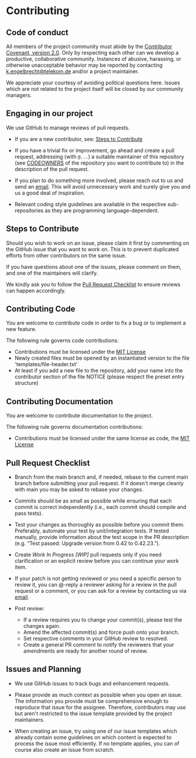 # Contributing

## Code of conduct

All members of the project community must abide by the [Contributor Covenant, version 2.0](CODE_OF_CONDUCT.md).
Only by respecting each other can we develop a productive, collaborative community.
Instances of abusive, harassing, or otherwise unacceptable behavior may be reported by contacting [k.engelbrecht@telekom.de](mailto:k.engelbrecht@telekom.de) and/or a project maintainer.

We appreciate your courtesy of avoiding political questions here. Issues which are not related to the project itself will be closed by our community managers.

## Engaging in our project

We use GitHub to manage reviews of pull requests.

- If you are a new contributor, see: [Steps to Contribute](#steps-to-contribute)

- If you have a trivial fix or improvement, go ahead and create a pull request, addressing (with `@...`) a suitable maintainer of this repository (see [CODEOWNERS](CODEOWNERS) of the  repository you want to contribute to) in the description of the pull request.

- If you plan to do something more involved, please reach out to us and send an [email](mailto:k.engelbrecht@telekom.de). This will avoid unnecessary work and surely give you and us a good deal of inspiration.

- Relevant coding style guidelines are available in the respective sub-repositories as they are programming language-dependent.

## Steps to Contribute

Should you wish to work on an issue, please claim it first by commenting on the GitHub issue that you want to work on. This is to prevent duplicated efforts from other contributors on the same issue.

If you have questions about one of the issues, please comment on them, and one of the maintainers will clarify.

We kindly ask you to follow the [Pull Request Checklist](#Pull-Request-Checklist) to ensure reviews can happen accordingly.

## Contributing Code

You are welcome to contribute code in order to fix a bug or to implement a new feature.

The following rule governs code contributions:

- Contributions must be licensed under the [MIT License](LICENSE)
- Newly created files must be opened by an instantiated version to the file 'templates/file-header.txt'
- At least if you add a new file to the repository, add your name into the contributor section of the file NOTICE (please respect the preset entry structure)

## Contributing Documentation

You are welcome to contribute documentation to the project.

The following rule governs documentation contributions:

- Contributions must be licensed under the same license as code, the [MIT License](LICENSE)

## Pull Request Checklist

- Branch from the main branch and, if needed, rebase to the current main branch before submitting your pull request. If it doesn't merge cleanly with main you may be asked to rebase your changes.

- Commits should be as small as possible while ensuring that each commit is correct independently (i.e., each commit should compile and pass tests).

- Test your changes as thoroughly as possible before you commit them. Preferably, automate your test by unit/integration tests. If tested manually, provide information about the test scope in the PR description (e.g. “Test passed: Upgrade version from 0.42 to 0.42.23.”).

- Create _Work In Progress \[WIP\]_ pull requests only if you need clarification or an explicit review before you can continue your work item.

- If your patch is not getting reviewed or you need a specific person to review it, you can @-reply a reviewer asking for a review in the pull request or a comment, or you can ask for a review by contacting us via [email](mailto:k.engelbrecht@telekom.de).

- Post review:

  - If a review requires you to change your commit(s), please test the changes again.
  - Amend the affected commit(s) and force push onto your branch.
  - Set respective comments in your GitHub review to resolved.
  - Create a general PR comment to notify the reviewers that your amendments are ready for another round of review.

## Issues and Planning

- We use GitHub issues to track bugs and enhancement requests.

- Please provide as much context as possible when you open an issue. The information you provide must be comprehensive enough to reproduce that issue for the assignee. Therefore, contributors may use but aren't restricted to the issue template provided by the project maintainers.

- When creating an issue, try using one of our issue templates which already contain some guidelines on which content is expected to process the issue most efficiently. If no template applies, you can of course also create an issue from scratch.

